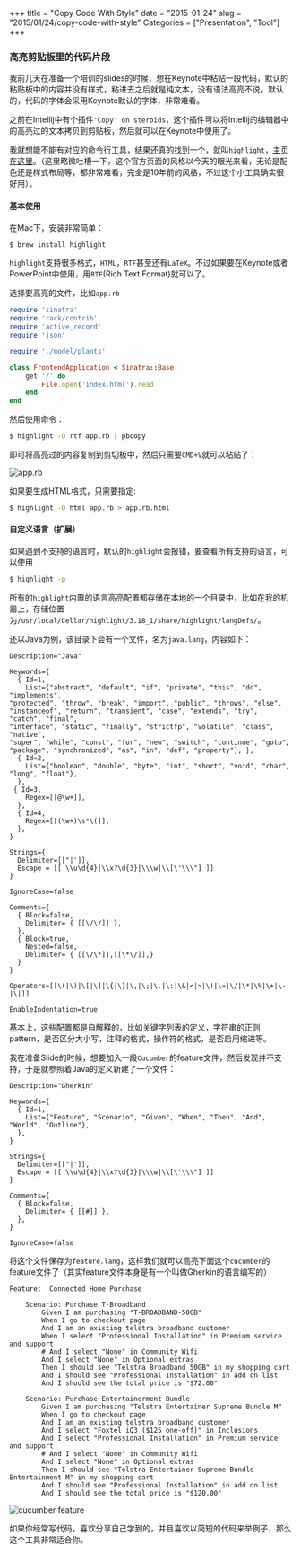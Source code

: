 +++
title = "Copy Code With Style"
date = "2015-01-24"
slug = "2015/01/24/copy-code-with-style"
Categories = ["Presentation", "Tool"]
+++

### 高亮剪贴板里的代码片段
我前几天在准备一个培训的slides的时候，想在Keynote中粘贴一段代码，默认的粘贴板中的内容并没有样式，粘进去之后就是纯文本，没有语法高亮不说，默认的，代码的字体会采用Keynote默认的字体，非常难看。

之前在Intellij中有个插件`'Copy' on steroids`，这个插件可以将Intellij的编辑器中的高亮过的文本拷贝到剪贴板，然后就可以在Keynote中使用了。

我就想能不能有对应的命令行工具，结果还真的找到一个，就叫`highlight`，[主页在这里](http://www.andre-simon.de/doku/highlight/en/highlight.php)。（这里略微吐槽一下，这个官方页面的风格以今天的眼光来看，无论是配色还是样式布局等，都非常难看，完全是10年前的风格，不过这个小工具确实很好用）。

#### 基本使用

在Mac下，安装非常简单：

```sh
$ brew install highlight
```

`highlight`支持很多格式，`HTML`，`RTF`甚至还有`LaTeX`。不过如果要在Keynote或者PowerPoint中使用，用`RTF`(Rich Text Format)就可以了。

选择要高亮的文件，比如`app.rb`

```rb
require 'sinatra'
require 'rack/contrib'
require 'active_record'
require 'json'

require './model/plants'

class FrontendApplication < Sinatra::Base
    get '/' do
        File.open('index.html').read
    end
end
```

然后使用命令：

```sh
$ highlight -O rtf app.rb | pbcopy
```

即可将高亮过的内容复制到剪切板中，然后只需要`CMD+V`就可以粘贴了：

![app.rb](/images/2015/01/ruby-highlight-resized.png)

如果要生成HTML格式，只需要指定:


```sh
$ highlight -O html app.rb > app.rb.html
```

#### 自定义语言（扩展）

如果遇到不支持的语言时，默认的`highlight`会报错，要查看所有支持的语言，可以使用

```sh
$ highlight -p
```

所有的`highlight`内置的语言高亮配置都存储在本地的一个目录中，比如在我的机器上，存储位置为`/usr/local/Cellar/highlight/3.18_1/share/highlight/langDefs/`。

还以Java为例，该目录下会有一个文件，名为`java.lang`，内容如下：

```
Description="Java"

Keywords={
  { Id=1,
    List={"abstract", "default", "if", "private", "this", "do", "implements",
"protected", "throw", "break", "import", "public", "throws", "else",
"instanceof", "return", "transient", "case", "extends", "try", "catch", "final",
"interface", "static", "finally", "strictfp", "volatile", "class", "native",
"super", "while", "const", "for", "new", "switch", "continue", "goto",
"package", "synchronized", "as", "in", "def", "property"}, },
  { Id=2,
    List={"boolean", "double", "byte", "int", "short", "void", "char", "long", "float"},
  },
 { Id=3,
    Regex=[[@\w+]],
  },
  { Id=4,
    Regex=[[(\w+)\s*\(]],
  },
}

Strings={
  Delimiter=[["|']],
  Escape = [[ \\u\d{4}|\\x?\d{3}|\\\w|\\[\'\\\"] ]]
}

IgnoreCase=false

Comments={
  { Block=false,
    Delimiter= { [[\/\/]] },
  },
  { Block=true,
    Nested=false,
    Delimiter= { [[\/\*]],[[\*\/]],}
  }
}

Operators=[[\(|\)|\[|\]|\{|\}|\,|\;|\.|\:|\&|<|>|\!|\=|\/|\*|\%|\+|\-|\|]]

EnableIndentation=true
```

基本上，这些配置都是自解释的，比如关键字列表的定义，字符串的正则pattern，是否区分大小写，注释的格式，操作符的格式，是否启用缩进等。

我在准备Slide的时候，想要加入一段`Cucumber`的feature文件，然后发现并不支持，于是就参照着Java的定义新建了一个文件：

```
Description="Gherkin"

Keywords={
  { Id=1,
    List={"Feature", "Scenario", "Given", "When", "Then", "And", "World", "Outline"},
  },
}

Strings={
  Delimiter=[["|']],
  Escape = [[ \\u\d{4}|\\x?\d{3}|\\\w|\\[\'\\\"] ]]
}

Comments={
  { Block=false,
    Delimiter= { [[#]] },
  },
}

IgnoreCase=false
```

将这个文件保存为`feature.lang`，这样我们就可以高亮下面这个`cucumber`的feature文件了（其实feature文件本身是有一个叫做Gherkin的语言编写的）

```gherkin
Feature:  Connected Home Purchase

	Scenario: Purchase T-Broadband
		Given I am purchasing "T-BROADBAND-50GB"
		When I go to checkout page
		And I am an existing telstra broadband customer
		When I select "Professional Installation" in Premium service and support
		# And I select "None" in Community Wifi
		And I select "None" in Optional extras
		Then I should see "Telstra Broadband 50GB" in my shopping cart
		And I should see "Professional Installation" in add on list
		And I should see the total price is "$72.00"

	Scenario: Purchase Entertainerment Bundle
		Given I am purchasing "Telstra Entertainer Supreme Bundle M"
		When I go to checkout page
		And I am an existing telstra broadband customer
		And I select "Foxtel iQ3 ($125 one-off)" in Inclusions
		And I select "Professional Installation" in Premium service and support
		# And I select "None" in Community Wifi
		And I select "None" in Optional extras
		Then I should see "Telstra Entertainer Supreme Bundle Entertainment M" in my shopping cart
		And I should see "Professional Installation" in add on list
		And I should see the total price is "$120.00"

```

![cucumber feature](/images/2015/01/feature-highlight-resized.png)

如果你经常写代码，喜欢分享自己学到的，并且喜欢以简短的代码来举例子，那么这个工具非常适合你。
